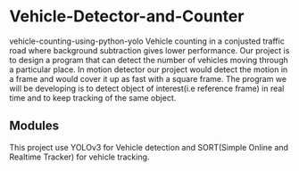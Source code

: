 # Vehicle-Detector-and-Counter
vehicle-counting-using-python-yolo
Vehicle counting in a conjusted traffic road where background subtraction gives lower performance.
Our project is to design a program that can detect the number of vehicles moving through a particular place.
In motion detector our project would detect the motion in a frame and would cover it up as fast with a square frame.
The program we will be developing is to detect object of interest(i.e reference frame) in real time and to keep tracking of the same object.

## Modules
This project use YOLOv3 for Vehicle detection and SORT(Simple Online and Realtime Tracker) for vehicle tracking.





